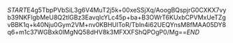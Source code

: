 $START$E4g5TbpPVbSiL3g6V4MuT2j5k+00xeSSjXq/AoogBQspjrG0CXKX7vyb39NKFlgbMeU8Q2tlGBz3EavqIcYLc45p+ba+B3OWrT6KUxbCPVMxUeTZgvBBK1q+k40Nju0Gym2VM+nv0KBHUlToR/Tbln4i62UEQYnsM8fMAA05DY8q6+m1c37WGBxk0IMgNQ58dHV8k3MFXXFShQPOgP0/Mg==$END$